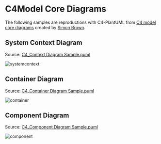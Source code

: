 # C4Model Core Diagrams

The following samples are reproductions with C4-PlantUML from [C4 model core diagrams](http://c4model.com/#coreDiagrams) created by [Simon Brown](http://simonbrown.je/).

## System Context Diagram

Source: [C4_Context Diagram Sample.puml](samples/C4model.com/C4_Context%20Diagram%20Sample.puml)

![systemcontext](http://www.plantuml.com/plantuml/png/xLXhRziw4lskNp7N_T06S3QFFfhDJOp6jj84wpY1xQ1xjoqCMg9ZeH8fa7GTxtR_-mufcPND28Bitc0_N0LePN7cp3b3SlZu81KHQfx4taley9WBYIylAX_F-osaquXHy7l-ZTyVZIzlyP_ERUzs02ykpUCXqb0juuWzrCGS-PshVeOulFwN3qV7dYU_HImbWYI0HcGUgn5zL1TnzC0IoXG4-0yLHRE58EcdA5GpE3uyB7nFoECDbP8yq67qRmf7Rm-BNe86Yh27cC9_FC1dYAYKgsLABpbJcSUnQP4p4l85YeCfYINr_bk4kH22Bt88arPuySuyvek6ShyM0sWmbzFPsOJFMKZ4ijLQyTjWKSBvq8cmmUEDUSpNDXSX5MNVTOzI28cSqL3JV0azikHpLQ-BOuwCUnT_tDwFnXV3yV0V_gXpLP0y8S6t1w75vZnytsztEmMB6M7XGaHAKGPApAaxGBIwFaaeD3eyYG8O4YRXPjZmih42KyxrVsTJj8D0XpaND6nz8e9XFa_F3dH32pg24aL3D1SGHZAOInbnrWH6QIX1SPXG-4xYADHMtc-KXJybMhqhhQFRkt7tzbCV_LBZovNY2UBgFaROJVkUVpaQ3wu_NeqWfbEbNKJqC5C53qnyEniL4QqxUNF7vIiwHWL4De6EOpAXyLvX8ZJEp_El3LWRWKH2xbSDg5_qY7mQ63vdhL_B8w2o0Os9bYndKLfJABgELvoEcYlGupLwDgNdZSOUh8oB3TOFJZLvcvPQOHGDPcodU5_OmS6Pn7bykb4eMvzp-Azd1xgzTN3GMCi1SfiAdZJHZ1VwEgVjDZMXiR_VQknLObXXBfXhOr7NyjR6AVygTp3UBa6tJJCysz_N3AkXN9uLHXPy3RrFSGPEkDWccQYw36ltf3wTKnjZo-GYPWNaxabsSjpT9hcwi3ePxkwUsd9ilc0bHCj3kn2L3AjbRAJlVflqtTyv0kztJruPSbf2iJoi2r3DxRvMsdhRf4qlqOwytkw9AyUcKrL2j3nq1KG9mrwjz0ssIP_UtBWQ1xycVoNWMBpACrYgmyMe9bcjvESE6gvedDBQ1p1qjjN1mFAzlDR2_kTP58QKVUtkcuOrd_iAd_idV0OLFeCdV7eLFhtSnnmN0vxIKxW06PaTekHJjI02NvPIqUHlQ78deeI89T2OweEVF8NHp364Y87KMDfZE4zJBXGY5fpkA4yn067Xfg_CzzRn4WBE6BxH41G7LH7ccYdAGhGbyp2YB40T_dSgbXCUBfjwepy3q-DHG68Jbt6s__DBQWWr4L96OKQCpvLvvzFru27zJcEUQYK8IJ0jsnxUx_p1yBO_RdzSdTmFJzuSls_RTl-V8t_Gl-YD7SDt9_hF6Wx_68xycqBxqT6xatRN1N8C_swUkdS59STZFNquQxNSmxizwRht5SQqqg2zSIBTo8XxSZvy_xhzxhBq94yVaHmZyVWPETjUg2H_Sg7_Iibdm_yvEDkHLKhrTUVzPUUmEi_FoDaTxTLvtlqUvTFrw6hSyp_w_QutqtL3MebUJ1ye2xEx0-_7EQmz-7k4Hl33-t6sCJ9QkGLaezIOM7LbjgkK5vqsCj7IXdaLNGUrXcMWrWa56LdkfSjByFD2NxSU6i8rRaCoXMit5LLW-YMaCX1FetvXNzZAeYp2HeYn_wXgS7OhJm7QHTv5G6Ku6szeUhM62ZkTNV8MR2VYRWINxxQPhoQ_Q-QhmkrmRMWfrhmzXC-PN_abt_Pxm0vdYY0r8M4HgLd4G3tVhZ2mmKlsWQEDNTuscxpVqIc84H89MoCYWbcaa8nihXoGXS7LRzbjwO7Cf89KP3hTVhFOmKNluhhl3mgxjpUlJxhTjxzezsRp-2oBj9LJlRVuQtd-_rYUxIot5SSzJxkbf-wDEHH7Oh4yrU5XI_NkX8fbtIMtKq5t1DMlwTQrPbctAieAUf9ofj-B1TqwLPRouehmgdf9e7kGndC9wNOBW2LRiW0CtOAjOnHgzYvb-URkjey5hr2MJzwssvU7lwWiMtMxbUKNX-OfgSLMGsajVeydfUx9NxLucrhyyiUPizpbm7PAPMPEJ-HcTX3yMPKzX_-pAxlLKLRPy-Rdh-pbvBmdHgsd8XMlTkAcs66lGnYH1prxfroOCYGOLT0c3AVrGsxhUVcvD9q4JMXaFqXihJfpgNX2HGCRBo38VwssfnEqQfgA36dkQRu12G8-rmKGxzhpurSqaOXHGiF0np5VI1j3wdBwFQ8BY1WAICpk5GWkAKh7ZiHwfAQfe0dvHY4bouJcmRtY-KaJyFSJ4iKWRTZHZ6A4V8hSH87WkjI3_nZCi3CfqA83GXOH4wFfXY13p3DzGjHGSK4ba3XUvIp03p393LrfLdwp84q9mYG9j1d-eYemqWOqphejI-szf18_urUZDElG8MMXp3NeZEO6neFAJGF3-6PqLxHAYk0Vq7gUnFy3)

## Container Diagram

Source: [C4_Container Diagram Sample.puml](samples/C4model.com/C4_Container%20Diagram%20Sample.puml)

![container](http://www.plantuml.com/plantuml/png/xLXjRziu4lxkNp7h0jS6S2xfUowN6XlRIfCzsp5ivzgzjZ1eYRPvAv42ISVrNVU_tv2IMLcALh2z6zo7LO1M9fzvvfaHENpvKMaYzJ8AQq-XBK8X5RuygNngjHy2EcESWjVrUbv_FBcwnN_QjztR8JoviayDcKPw7J8-tv5pxBMl-mdZwEPV7Zn_KQkfNnYFYIGH88WiGpscN_LboEOyebo3Z_zGcOMj98a_i40luCNfQQOz8bzxL2aofoFs7mhFNvzchIJrDU7paC9_Qu3F25cfqEkONWck4uiNjaSjI21M61pCIAXexTSipQMKOfLIsBJ2apVsiIs6gjYQTV3hWvekBgPYoGCYrytcHbzEHOdcquA7d8vNzh6jBI43AilQpHUb412re86H-HIwP2sMUhTF70fKtBty-VPkFBaSJKR_yCRjwqp8K-B_CfScs5I7vtcjJZk3M10Uh2JJcdBGSacB0yH4roSHXNfRHCo74U4AUgDwBHahC1F2_7SnGnpuniqxIOFc1o8vvlFyuiHqDA4jAT4qGBY4W2b_gHGJl06Sqa215Z2bS4z25XXKxGVAW-yXkdWtiOvl1vFExOS-siNMLcWjK34ptnXfy_YkTpMU36_UNuyXf3DjJ2IRBtJ60XFVIaO5exjEtjHm_OnEC0AY6a0d8PdIy2Wp4UhltgMjTTWQWKH1QbTDQ5xCY7oO63ublL_AFM1aGneI4x9Qi7Z7GD5qij7qlB4XVR4bpwNqNRr-11jmjiFPmRaHxzAoanjD_GK_oDzdVd9oeN0Ud-SAPVDJIl_buiJqDqzEwbivG6qpAQ86maJcMwUoYrqDg1yVD-j7bHmki29P4UDOj_BMmYd_R6DWh8i2Ytr6uSNniL5OJLNKMG5ov5liVOepS2haFid4gCkv3axgWpbrFlPCBd9MKnwQvBpmpZx9DOMraE7EuQajvnOhNYAqt7MHeb9XTHYvzDtjaxwxGI70kyEJLyOSbqiiaryWgDPsjrFQklkapIpHXV2wXoUkd9lET8dGSjSb51KAkpkbRxXF-ipcfXZZyF3y_GOv5g_o39R6KUIe5baToVSTD5pJCAOx7y3Gs5K7IokEqbeBnvyMB0We_z8vjXrRDdSLDdSFs0mhR8OFs7GhRBgfZJqk-YAcvt09YjaTeX8plI8INzPAq-Yl21b85X6v1XfIS_1Jvp1U5830E2Z3PIn6opWMKYDZncX0HOmE20_ojYhTMuThy0Nd-4O3q09qXPiRhYaF44kM0QFSnpYyUohNKn6i6sQZlm3xnPbFGkkN2txylIMsWXf8gLYG2CCnOT_5RDjvGEzfA68J2L8IJCk-X_U1DnpTzYUjzvkJ--dPgnTlMwxV-pZsXltBxgG0V7Dc_XnmzFDexFKo_S-VlpbhTOf41U3VxBFhNK79yTXC7y6RpUBXtPrqY_SL5be9QELEfBcC54_EfszVjjvSbPxawLSKnqauUKJDxYjKYZ-xD7-bufFX_oYQtO0fa_go_VQgVLgTvqVKN1pjrNa-_1xbmytu6YyCtdlzJcrXwePo8TP2EgSyIEuEQj_UmTQ3lyS8Wc-rRnUvaT5C4P2CKWjnqPLXDodF6kKoqJJ0j8fkapfW6Qapme1iMCLBbwVW9OL-vtfe1Uzm6v94k7rJKK5cNWAgVFamwsV-cMyG9HxoUYVULxs3PZSZgiKRviC2g73d_8tiLzqX2ZUTY-8TsM72dOTolVjclbhymPclS7V0jQ6JkEFj8NnAxCel-VRV0xO5rmIbIGKhfXUCWtwyNQ7ld9Vi0yUvNTu-cxo_ev4V8YKATY0Y_GNJA4OrDWQe8k75j-Isz4GbeOBIP3RRVxFOnaNlygRl3JExjrSlppgTrx_JxitbyL4MQHTEzTxYp-Nv_sDvThEyK77SURfGUdQ_COViICoMfrrqk59zkA1SMI-AExoWku1sh-dETCUoxg8eA-XHBBXvpnPqPrHPohChmhFg9O4UGHmk5SJxBG1ERCa2C2eMRECZKxCFASkzmMqV2rwcB9-zRhMkJd-dikoYEwmiFpcrJqajTZ6KrkAtU5BgdErUY_-inSOejzevNZUZ4FKKOOKFaS3S6FYZ2djA_qSNTXT7MM5Fkn-_i9UBgpqmQ6kQwJ1Jjo5WP6xcxKn8Mu0afnfQXEE4dgVxzLejFP76Kxy1zUG72HsglLHQH5JMiVCI_FJNPcCwHLJ3rcA8DvQc3OZlYwKfVNZBdZsxAAJnZYF2DkFGy8wHYV5qUFQOBuKfi-1zzHUOIGeqQv1ZZAQ6ieVnpZ1IcelEi8-qa5G12SEDQbz8b9u2qL38o6wAWU1AfLsGgk72Q82MX2lY6nZ-ejhFw73B8xDYyfck7oKLChD3M174VQ1Jk8pZaFdMkz7wRt9Fx1emYgKHr_jdspHtQCZkKP1LhpJ2VJj7ATSMhLq2gNQ1fKjgJ323vBiRr9qJes9YqfJ01mX_I9No9OiJR_XDbY6HfcSWnJqBakm-h6Asv3Pf96Hw3LfypoxSCs9ic8GLPc8gnKfHMPGN6NKzCMMX5MRSVYGHmVniAu2GHSoilsevLQX0w0CKHOc_z3zSaPbFYzA2gVauH9CfKTIe6TAG9DomQOQHlw0HoOp49OO9aiwPqjAYisEm0GkY5dQVW4guJZy3-986vYS9as59bO9GpDrOp2aZCJCJTd1JFi9qPeIvD5QbosI8m4-uR9rSZyS3G0_6kVMEmIT-gJB1KXweTEeg6trlF43e5ZAPlNUAMiJ7NjUoZl8mc-SX9KZu5rX9fb6e5iRafqwhdK6RUQLYafaocKxROVcSHnD8mMNqsp3SQo0ggPShaa5j0AvNnQuxqnhb6assi2EVCWmG0JzYqp8AQ_y3)

## Component Diagram

Source: [C4_Component Diagram Sample.puml](samples/C4model.com/C4_Component%20Diagram%20Sample.puml)

![component](http://www.plantuml.com/plantuml/png/xLfjRziu4lxkNp7h0jS6S2xfUwwN6kiNfScUanYsizszjZ1eYRPvAv42ISVrNVU_tv2I6LcoJh3T3Ux3Aa33a3FFF3CS3b_G7vKcKY-YiFOKEY8KKc7ZIULNg_qGq2dZ5BoUT-tTZCONj_XFvxPtEu0d5_Qh8T9GhqB6PpjYZhpEvKs2EBpwfmVFNzHgwZV6Oo9912X45g4UqQ-w5R8PZoZNuEC_L6R5bfB47rcWv_3Yz3JJ7v6lrrGfCgD3zcyApr-VPhKazJNXiv32Vsg0tn1HgT2hc5u8hXED5tP4pKaWbkWSJ4ceQEttB4nBIh5C8MnOuSaR-zaU0rNipHhuVIkdy_E9MF20o5MpkUQNOr72-RHW8SVZbVriRrl8WCgoVZEZ50AYvZGmD9z2Zwp4GkysnQ50nhtMhxTtet5hE1x-mnjrBZCkJuZ_sqmQPrCUdkUrkvsCn9pmO2cPrfI3bWjQJ13ZtGs9ADGx8c8-30bNS3sirv9SWQaGvjVvL9ZyCMRUIneqFnB9CPxlpa_CG1CwaX9D0nIN433bBvHYWZU0Kneeq08c5Ev9o08ZLVk1yk31HUVlsjVHRN_SlVruWtgnrHLQ2sJCp1mZR5w-vrsCneEh3vSZ2EbK6nN9PdETqS30jvEiO7JNnPighfxHCNf0L0FeE2GJ6Xvb5aBz_VkqjmuR6KWKf7hLWAPXCd8xC7nAHh-KMq3F1ZGancKrP_6EZgBgUCtfUMCD-cA3dWlf-thz2DR2sG6d1-yCUHUMdSnewi_vGVO-yvEJSuNh-5skK3O_fV1Vpa_CUFFafBuH0-GsbI9ge9Z8p7LAkpZKWFhnSRD-L8dX72k25MKSwaRSshZadwKALhj8i3Xc69uV7nk6rL15dXL23dm3_ORY2fm8kKymqUjgh7s3kZscpiQUmKNCAiZ3WvmdtjqdkAQm5YBSFJoqvTXYoKk8bfikGbGoh7OZ5xwxVS9troyuU7TuyCgGupAAvVGB0DNSxdOAMs-Vi9ajkk1Ux_30bMFJgIuXMcww1AA2OM-dy0ts2Pyvt1Hz77o7-9M3O_4gZM2v7qMCQfBLdZoSeE6IXZ7T-GA6oguwM5XnbDPQEFuqPq50-PVkiHtOqBchqBdReZEeq1biqUbLwFHI7NjTz4LCtq4B5BCdH2McUaaaDbPAq-YlADANB29o1JIavkAdti5eNX04na4PBACnNCIna1eHCqfzAc8qG7YGrrNfsJfSWIyunnODG0lG5MQkkAOyG5co21ZbFlhXtLEvceXWrJ07_JdO6MS-2QrTBlZnGqzi2JKGKh4W8OOvOTjYkcayeFSq5B7n1249XcNVotlV6mnlRyRj3-kR--dPgnTlssxS-sNa3MvQlN51yCsP-N62mr-78-ywC_xy-PkpThS8L13yc_rsVIiekHwRvIDuixdrycuZjEMzmefM2hHpDz9SH8etvzEtBzjlBaflylGhakCa73yYPpSBbUJFMkQdb7oI_e_1sMLMATMNdRSNdTFgE3yYvsAsLyVvy7UKZrUZot7F--3TT6jpKpUKSx4MqXdbGV9sKFls7ZO-_7k4Gl2jzkqybndDL0AIBBKYphiosNN8iqgvI3IjO38bcw1Ei0pKAQ53rgtYeyjJyD92lsizj8HtU0r9FDnygQW0Cus0AbzkH_tCF_ErH8c5FD-nzrNlmDcjY6ho3dbF1ohDENj3EwixUE6MSu6y0pkGkBDGpdVVo5UJFpJobURsVpPq57TyFOHFYLxv8z_-Py2Eu9eWDQbWoVISST2FTohqdV6IS-0eTyhRvv3tTrJoGuH4maw8I7_ED99HZRK2ih2uffMybfwen5LGcaod-nyMExZfjQvkl47czFRgvLct-_exdTvS71zbatRkL9yj_joU_p-sPxVAYvNHtQUBfMVN5tF8PcAsFEt2mvNgmmdboxeZTt11BpgqUqrtgZkMTUT5MK6FOi5DErlGdL9bAS_k2C-gjmHw176uK13ljm4uiYKRmB1Oi8sDJCq-f2nVzszliE1bolBPwtRxulGxbMNdtM5b-Scf_KfgiVEXj1Q_nPjIzsoFMlndBKObjzlbSDsAib9k7d9IBWN-gBgUml_HTTtvKLBN7Oz7h-lbv6fRShQccGupV25WP6QMxLH8MtyafnhQXEDwdgN7TJY6LlyAMd4SCfya_tNWOIDJCMb0VPZKvZwPqQnW7OV-HUu94cMnjfKB7L-4H9gHlXJt3Bq04eQs7B8rWKbAOBhWli51X_JA54r_eRI8J6s-PyJeC0bBEe6954k5MqBzA4CjCioknOI5bfGn-Gk9Y6Hyqpg4B6AcAgl5HA5reGzW4rbxwIzJfvbFDsa54xJU9PfCYAA6oO269C65TJSC_JcDY1aTQY6HvGBT0qbdJ6bffP4VJbfasmsO4pMtEmUou3eDF_YI1kPF4c964j-dIa4ePYOzjMzOPUwCqKIPS164bIIYkIHmJ9BPIYyTFdQuy6Ju0C7zNBlu9CR5Wcji8NskY0ta0u_QbeC4YHaQpQLU_IZPIZ9BJh4PD-pm5wOm62Gfmf3Q7Bl-kGC3glH3Tzs0Xg5O9Z5LPY8D1FB7vlQPLqaCZdAMdLE8c3PXk8WYP5zD8vk2Bb3sp0845A88kKhZpAHbue9O8AAelv2Ob2OCQVDXr4vTB8qVRKesSZ-NqfA693sTA1HF9hK1_fmaVyH4gQMGWPkt70rCeIdnIK3_HoB1XPNOGge5YJ88div3v30s9y9OjgO7D4odFnE1EqKnGcxyOP8SlQBGWxfTdGDA0lWBBB6BWXQ6tK_TTYUZuB0iR0feAynrx-HoDEeFKHYF74RMbiY4fXFx2NTr9-U47DSIGIiPLQEXJ3NOZvG7YoZyBm00)